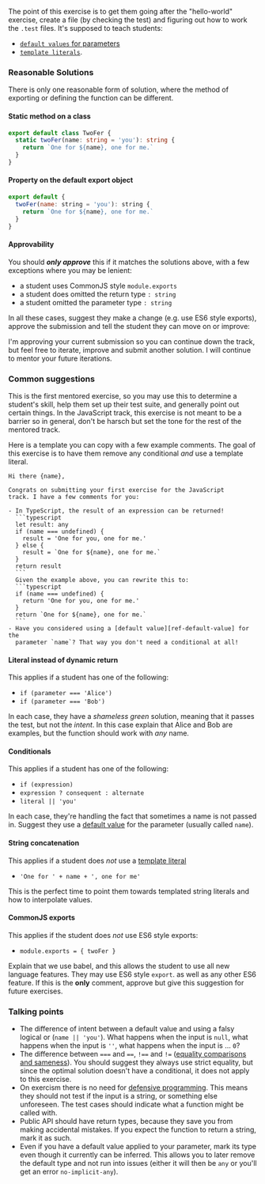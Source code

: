The point of this exercise is to get them going after the "hello-world"
exercise, create a file (by checking the test) and figuring out how to work
the `.test` files. It's supposed to teach students:

- [`default values` for parameters][ref-default-value]
- [`template literals`][ref-template-literal].

### Reasonable Solutions

There is only one reasonable form of solution, where the method of exporting or
defining the function can be different.

#### Static method on a class

```typescript
export default class TwoFer {
  static twoFer(name: string = 'you'): string {
    return `One for ${name}, one for me.`
  }
}
```

#### Property on the default export object

```javascript
export default {
  twoFer(name: string = 'you'): string {
    return `One for ${name}, one for me.`
  }
}
```

#### Approvability

You should **_only approve_** this if it matches the solutions above,
with a few exceptions where you may be lenient:

- a student uses CommonJS style `module.exports`
- a student does omitted the return type `: string`
- a student omitted the parameter type `: string`

In all these cases, suggest they make a change (e.g. use ES6 style exports),
approve the submission and tell the student they can move on or improve:

  I'm approving your current submission so you can continue down the track, but
  feel free to iterate, improve and submit another solution. I will continue to
  mentor your future iterations.

### Common suggestions

This is the first mentored exercise, so you may use this to determine a
student's skill, help them set up their test suite, and generally point out
certain things. In the JavaScript track, this exercise is not meant to be a
barrier so in general, don't be harsch but set the tone for the rest of the
mentored track.

Here is a template you can copy with a few example comments. The goal of this
exercise is to have them remove any conditional _and_ use a template literal.

    Hi there {name},

    Congrats on submitting your first exercise for the JavaScript
    track. I have a few comments for you:

    - In TypeScript, the result of an expression can be returned!
      ```typescript
      let result: any
      if (name === undefined) {
        result = 'One for you, one for me.'
      } else {
        result = `One for ${name}, one for me.`
      }
      return result
      ```
      Given the example above, you can rewrite this to:
      ```typescript
      if (name === undefined) {
        return 'One for you, one for me.'
      }
      return `One for ${name}, one for me.`
      ```
    - Have you considered using a [default value][ref-default-value] for the
      parameter `name`? That way you don't need a conditional at all!

#### Literal instead of dynamic return

This applies if a student has one of the following:

- `if (parameter === 'Alice')`
- `if (parameter === 'Bob')`

In each case, they have a _shameless green_ solution, meaning that it passes the
test, but not the _intent_. In this case explain that Alice and Bob are
examples, but the function should work with _any_ name.

#### Conditionals

This applies if a student has one of the following:

- `if (expression)`
- `expression ? consequent : alternate`
- `literal || 'you'`

In each case, they're handling the fact that sometimes a name is not passed in.
Suggest they use a [default value][ref-default-value] for the parameter (usually
called `name`).

#### String concatenation

This applies if a student does _not_ use a [template literal][ref-template-literal]

- `'One for ' + name + ', one for me'`

This is the perfect time to point them towards templated string literals and how
to interpolate values.

#### CommonJS exports

This applies if the student does _not_ use ES6 style exports:

- `module.exports = { twoFer }`

Explain that we use babel, and this allows the student to use all new language
features. They may use ES6 style `export`. as well as any other ES6 feature. If
this is the **only** comment, approve but give this suggestion for future
exercises.

### Talking points

- The difference of intent between a default value and using a falsy logical or
  (`name || 'you'`). What happens when the input is `null`, what happens when
  the input is `''`, what happens when the input is ... `0`?
- The difference between `===` and `==`, `!==` and `!=` ([equality comparisons and sameness][ref-equality]).
  You should suggest they always use strict equality, but since the optimal
  solution doesn't have a conditional, it does not apply to this exercise.
- On exercism there is no need for [defensive programming][wiki-defensive-programming].
  This means they should not test if the input is a string, or something else
  unforeseen. The test cases should indicate what a function might be called
  with.
- Public API should have return types, because they save you from making
  accidental mistakes. If you expect the function to return a string, mark it as
  such.
- Even if you have a default value applied to your parameter, mark its type even
  though it currently can be inferred. This allows you to later remove the
  default type and not run into issues (either it will then be `any` or you'll
  get an error `no-implicit-any`).

[ref-template-literal]: https://developer.mozilla.org/en-US/docs/Web/JavaScript/Reference/Template_literals
[ref-default-value]: https://developer.mozilla.org/en-US/docs/Web/JavaScript/Reference/Functions/Default_parameters
[ref-equality]: https://developer.mozilla.org/en-US/docs/Web/JavaScript/Equality_comparisons_and_sameness
[wiki-defensive-programming]: https://en.wikipedia.org/wiki/Defensive_programming
